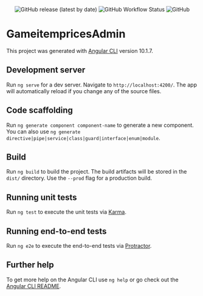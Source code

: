 <p align="center">
	<img alt="GitHub release (latest by date)" src="https://img.shields.io/github/v/release/AlejandroCamba/ngx-admin-panel?style=plastic">
  <img alt="GitHub Workflow Status" src="https://img.shields.io/github/workflow/status/AlejandroCamba/ngx-admin-panel/Test%20and%20Release">
  <img alt="GitHub" src="https://img.shields.io/github/license/AlejandroCamba/ngx-admin-panel">
</p>

# GameitempricesAdmin

This project was generated with [Angular CLI](https://github.com/angular/angular-cli) version 10.1.7.

## Development server

Run `ng serve` for a dev server. Navigate to `http://localhost:4200/`. The app will automatically reload if you change any of the source files.

## Code scaffolding

Run `ng generate component component-name` to generate a new component. You can also use `ng generate directive|pipe|service|class|guard|interface|enum|module`.

## Build

Run `ng build` to build the project. The build artifacts will be stored in the `dist/` directory. Use the `--prod` flag for a production build.

## Running unit tests

Run `ng test` to execute the unit tests via [Karma](https://karma-runner.github.io).

## Running end-to-end tests

Run `ng e2e` to execute the end-to-end tests via [Protractor](http://www.protractortest.org/).

## Further help

To get more help on the Angular CLI use `ng help` or go check out the [Angular CLI README](https://github.com/angular/angular-cli/blob/master/README.md).
